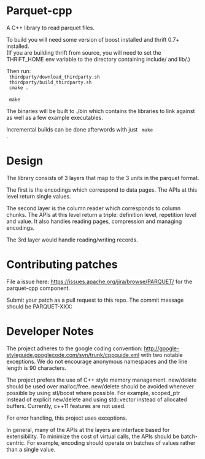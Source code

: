 Parquet-cpp
===========
A C++ library to read parquet files.

To build you will need some version of boost installed and thrift 0.7+ installed.  
(If you are building thrift from source, you will need to set the THRIFT_HOME env
variable to the directory containing include/ and lib/.)

Then run:
<br>
<code>
thirdparty/download_thirdparty.sh
</code>
<br>
<code>
thirdparty/build_thirdparty.sh
</code>
<br>
<code>
cmake . 
</code>
<br>
<code>
make
</code>

The binaries will be built to ./bin which contains the libraries to link against as
well as a few example executables.

Incremental builds can be done afterwords with just <code> make </code>.

Design
========
The library consists of 3 layers that map to the 3 units in the parquet format. 

The first is the encodings which correspond to data pages. The APIs at this level 
return single values.

The second layer is the column reader which corresponds to column chunks. The APIs at 
this level return a triple: definition level, repetition level and value. It also handles 
reading pages, compression and managing encodings. 

The 3rd layer would handle reading/writing records.

Contributing patches
========
File a issue here: https://issues.apache.org/jira/browse/PARQUET/
for the parquet-cpp component. 

Submit your patch as a pull request to this repo. The commit message
should be PARQUET-XXX: <msg>

Developer Notes
========
The project adheres to the google coding convention: 
http://google-styleguide.googlecode.com/svn/trunk/cppguide.xml 
with two notable exceptions. We do not encourage anonymous namespaces and the line 
length is 90 characters.

The project prefers the use of C++ style memory management. new/delete should be used 
over malloc/free. new/delete should be avoided whenever possible by using stl/boost 
where possible. For example, scoped_ptr instead of explicit new/delete and using 
std::vector instead of allocated buffers. Currently, c++11 features are not used.

For error handling, this project uses exceptions.

In general, many of the APIs at the layers are interface based for extensibility. To 
minimize the cost of virtual calls, the APIs should be batch-centric. For example, 
encoding should operate on batches of values rather than a single value.
